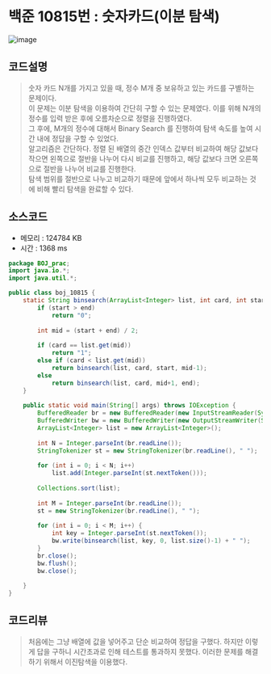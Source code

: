 # 백준 10815번 : 숫자카드(이분 탐색)

![image](https://user-images.githubusercontent.com/96826443/177006842-67fa60b8-9ac4-43f0-b6ac-51d782e6ad8e.png)

## 코드설명
> 숫자 카드 N개를 가지고 있을 때, 정수 M개 중 보유하고 있는 카드를 구별하는 문제이다.  
> 이 문제는 이분 탐색을 이용하여 간단히 구할 수 있는 문제였다. 이를 위해 N개의 정수를 입력 받은 후에 오름차순으로 정렬을 진행하였다.  
> 그 후에, M개의 정수에 대해서 Binary Search 를 진행하여 탐색 속도를 높여 시간 내에 정답을 구할 수 있었다.  
> 알고리즘은 간단하다. 정렬 된 배열의 중간 인덱스 값부터 비교하여 해당 값보다 작으면 왼쪽으로 절반을 나누어 다시 비교를 진행하고, 해당 값보다 크면 오른쪽으로 절반을 나누어 비교를 진행한다.  
> 탐색 범위를 절반으로 나누고 비교하기 때문에 앞에서 하나씩 모두 비교하는 것에 비해 빨리 탐색을 완료할 수 있다.

## 소스코드
* 메모리 : 124784 KB
* 시간 : 1368 ms

```java
package BOJ_prac;
import java.io.*;
import java.util.*;

public class boj_10815 {
	static String binsearch(ArrayList<Integer> list, int card, int start, int end) {
		if (start > end)
			return "0";
		
		int mid = (start + end) / 2;
		
		if (card == list.get(mid))
			return "1";
		else if (card < list.get(mid))
			return binsearch(list, card, start, mid-1);
		else
			return binsearch(list, card, mid+1, end);
	}
	
	public static void main(String[] args) throws IOException {
		BufferedReader br = new BufferedReader(new InputStreamReader(System.in));
		BufferedWriter bw = new BufferedWriter(new OutputStreamWriter(System.out));
		ArrayList<Integer> list = new ArrayList<Integer>();
		
		int N = Integer.parseInt(br.readLine());
		StringTokenizer st = new StringTokenizer(br.readLine(), " ");
		
		for (int i = 0; i < N; i++)
			list.add(Integer.parseInt(st.nextToken()));
		
		Collections.sort(list);
		
		int M = Integer.parseInt(br.readLine());
		st = new StringTokenizer(br.readLine(), " ");
		
		for (int i = 0; i < M; i++) {
			int key = Integer.parseInt(st.nextToken());
			bw.write(binsearch(list, key, 0, list.size()-1) + " ");
		}
		br.close();
		bw.flush();
		bw.close();
		
	}
}
```

## 코드리뷰
> 처음에는 그냥 배열에 값을 넣어주고 단순 비교하여 정답을 구했다. 하지만 이렇게 답을 구하니 시간초과로 인해 테스트를 통과하지 못했다. 이러한 문제를 해결하기 위해서 이진탐색을 이용했다.
